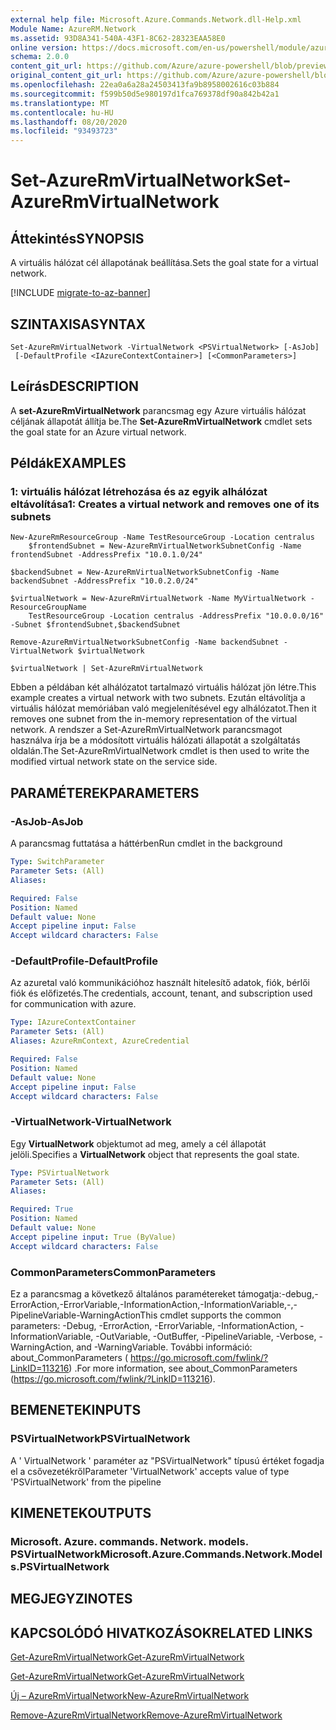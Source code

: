 ```yaml
---
external help file: Microsoft.Azure.Commands.Network.dll-Help.xml
Module Name: AzureRM.Network
ms.assetid: 93D8A341-540A-43F1-8C62-28323EAA58E0
online version: https://docs.microsoft.com/en-us/powershell/module/azurerm.network/set-azurermvirtualnetwork
schema: 2.0.0
content_git_url: https://github.com/Azure/azure-powershell/blob/preview/src/ResourceManager/Network/Commands.Network/help/Set-AzureRmVirtualNetwork.md
original_content_git_url: https://github.com/Azure/azure-powershell/blob/preview/src/ResourceManager/Network/Commands.Network/help/Set-AzureRmVirtualNetwork.md
ms.openlocfilehash: 22ea0a6a28a24503413fa9b8958002616c03b884
ms.sourcegitcommit: f599b50d5e980197d1fca769378df90a842b42a1
ms.translationtype: MT
ms.contentlocale: hu-HU
ms.lasthandoff: 08/20/2020
ms.locfileid: "93493723"
---
```

# <span data-ttu-id="0cc59-101">Set-AzureRmVirtualNetwork</span><span class="sxs-lookup"><span data-stu-id="0cc59-101">Set-AzureRmVirtualNetwork</span></span>

## <span data-ttu-id="0cc59-102">Áttekintés</span><span class="sxs-lookup"><span data-stu-id="0cc59-102">SYNOPSIS</span></span>
<span data-ttu-id="0cc59-103">A virtuális hálózat cél állapotának beállítása.</span><span class="sxs-lookup"><span data-stu-id="0cc59-103">Sets the goal state for a virtual network.</span></span>

[!INCLUDE [migrate-to-az-banner](../../includes/migrate-to-az-banner.md)]

## <span data-ttu-id="0cc59-104">SZINTAXISA</span><span class="sxs-lookup"><span data-stu-id="0cc59-104">SYNTAX</span></span>

```
Set-AzureRmVirtualNetwork -VirtualNetwork <PSVirtualNetwork> [-AsJob]
 [-DefaultProfile <IAzureContextContainer>] [<CommonParameters>]
```

## <span data-ttu-id="0cc59-105">Leírás</span><span class="sxs-lookup"><span data-stu-id="0cc59-105">DESCRIPTION</span></span>
<span data-ttu-id="0cc59-106">A **set-AzureRmVirtualNetwork** parancsmag egy Azure virtuális hálózat céljának állapotát állítja be.</span><span class="sxs-lookup"><span data-stu-id="0cc59-106">The **Set-AzureRmVirtualNetwork** cmdlet sets the goal state for an Azure virtual network.</span></span>

## <span data-ttu-id="0cc59-107">Példák</span><span class="sxs-lookup"><span data-stu-id="0cc59-107">EXAMPLES</span></span>

### <span data-ttu-id="0cc59-108">1: virtuális hálózat létrehozása és az egyik alhálózat eltávolítása</span><span class="sxs-lookup"><span data-stu-id="0cc59-108">1: Creates a virtual network and removes one of its subnets</span></span>
```
New-AzureRmResourceGroup -Name TestResourceGroup -Location centralus
    $frontendSubnet = New-AzureRmVirtualNetworkSubnetConfig -Name frontendSubnet -AddressPrefix "10.0.1.0/24"

$backendSubnet = New-AzureRmVirtualNetworkSubnetConfig -Name backendSubnet -AddressPrefix "10.0.2.0/24"

$virtualNetwork = New-AzureRmVirtualNetwork -Name MyVirtualNetwork -ResourceGroupName 
    TestResourceGroup -Location centralus -AddressPrefix "10.0.0.0/16" -Subnet $frontendSubnet,$backendSubnet

Remove-AzureRmVirtualNetworkSubnetConfig -Name backendSubnet -VirtualNetwork $virtualNetwork

$virtualNetwork | Set-AzureRmVirtualNetwork
```

<span data-ttu-id="0cc59-109">Ebben a példában két alhálózatot tartalmazó virtuális hálózat jön létre.</span><span class="sxs-lookup"><span data-stu-id="0cc59-109">This example creates a virtual network with two subnets.</span></span> <span data-ttu-id="0cc59-110">Ezután eltávolítja a virtuális hálózat memóriában való megjelenítésével egy alhálózatot.</span><span class="sxs-lookup"><span data-stu-id="0cc59-110">Then it removes one subnet from the in-memory representation of the virtual network.</span></span> <span data-ttu-id="0cc59-111">A rendszer a Set-AzureRmVirtualNetwork parancsmagot használva írja be a módosított virtuális hálózati állapotát a szolgáltatás oldalán.</span><span class="sxs-lookup"><span data-stu-id="0cc59-111">The Set-AzureRmVirtualNetwork cmdlet is then used to write the modified virtual network state on the service side.</span></span>

## <span data-ttu-id="0cc59-112">PARAMÉTEREK</span><span class="sxs-lookup"><span data-stu-id="0cc59-112">PARAMETERS</span></span>

### <span data-ttu-id="0cc59-113">-AsJob</span><span class="sxs-lookup"><span data-stu-id="0cc59-113">-AsJob</span></span>
<span data-ttu-id="0cc59-114">A parancsmag futtatása a háttérben</span><span class="sxs-lookup"><span data-stu-id="0cc59-114">Run cmdlet in the background</span></span>

```yaml
Type: SwitchParameter
Parameter Sets: (All)
Aliases: 

Required: False
Position: Named
Default value: None
Accept pipeline input: False
Accept wildcard characters: False
```

### <span data-ttu-id="0cc59-115">-DefaultProfile</span><span class="sxs-lookup"><span data-stu-id="0cc59-115">-DefaultProfile</span></span>
<span data-ttu-id="0cc59-116">Az azuretal való kommunikációhoz használt hitelesítő adatok, fiók, bérlői fiók és előfizetés.</span><span class="sxs-lookup"><span data-stu-id="0cc59-116">The credentials, account, tenant, and subscription used for communication with azure.</span></span>

```yaml
Type: IAzureContextContainer
Parameter Sets: (All)
Aliases: AzureRmContext, AzureCredential

Required: False
Position: Named
Default value: None
Accept pipeline input: False
Accept wildcard characters: False
```

### <span data-ttu-id="0cc59-117">-VirtualNetwork</span><span class="sxs-lookup"><span data-stu-id="0cc59-117">-VirtualNetwork</span></span>
<span data-ttu-id="0cc59-118">Egy **VirtualNetwork** objektumot ad meg, amely a cél állapotát jelöli.</span><span class="sxs-lookup"><span data-stu-id="0cc59-118">Specifies a **VirtualNetwork** object that represents the goal state.</span></span>

```yaml
Type: PSVirtualNetwork
Parameter Sets: (All)
Aliases: 

Required: True
Position: Named
Default value: None
Accept pipeline input: True (ByValue)
Accept wildcard characters: False
```

### <span data-ttu-id="0cc59-119">CommonParameters</span><span class="sxs-lookup"><span data-stu-id="0cc59-119">CommonParameters</span></span>
<span data-ttu-id="0cc59-120">Ez a parancsmag a következő általános paramétereket támogatja:-debug,-ErrorAction,-ErrorVariable,-InformationAction,-InformationVariable,-,-PipelineVariable-WarningAction</span><span class="sxs-lookup"><span data-stu-id="0cc59-120">This cmdlet supports the common parameters: -Debug, -ErrorAction, -ErrorVariable, -InformationAction, -InformationVariable, -OutVariable, -OutBuffer, -PipelineVariable, -Verbose, -WarningAction, and -WarningVariable.</span></span> <span data-ttu-id="0cc59-121">További információ: about_CommonParameters ( https://go.microsoft.com/fwlink/?LinkID=113216) .</span><span class="sxs-lookup"><span data-stu-id="0cc59-121">For more information, see about_CommonParameters (https://go.microsoft.com/fwlink/?LinkID=113216).</span></span>

## <span data-ttu-id="0cc59-122">BEMENETEK</span><span class="sxs-lookup"><span data-stu-id="0cc59-122">INPUTS</span></span>

### <span data-ttu-id="0cc59-123">PSVirtualNetwork</span><span class="sxs-lookup"><span data-stu-id="0cc59-123">PSVirtualNetwork</span></span>
<span data-ttu-id="0cc59-124">A ' VirtualNetwork ' paraméter az "PSVirtualNetwork" típusú értéket fogadja el a csővezetékről</span><span class="sxs-lookup"><span data-stu-id="0cc59-124">Parameter 'VirtualNetwork' accepts value of type 'PSVirtualNetwork' from the pipeline</span></span>

## <span data-ttu-id="0cc59-125">KIMENETEK</span><span class="sxs-lookup"><span data-stu-id="0cc59-125">OUTPUTS</span></span>

### <span data-ttu-id="0cc59-126">Microsoft. Azure. commands. Network. models. PSVirtualNetwork</span><span class="sxs-lookup"><span data-stu-id="0cc59-126">Microsoft.Azure.Commands.Network.Models.PSVirtualNetwork</span></span>

## <span data-ttu-id="0cc59-127">MEGJEGYZI</span><span class="sxs-lookup"><span data-stu-id="0cc59-127">NOTES</span></span>

## <span data-ttu-id="0cc59-128">KAPCSOLÓDÓ HIVATKOZÁSOK</span><span class="sxs-lookup"><span data-stu-id="0cc59-128">RELATED LINKS</span></span>

[<span data-ttu-id="0cc59-129">Get-AzureRmVirtualNetwork</span><span class="sxs-lookup"><span data-stu-id="0cc59-129">Get-AzureRmVirtualNetwork</span></span>](./Get-AzureRmVirtualNetwork.md)

[<span data-ttu-id="0cc59-130">Get-AzureRmVirtualNetwork</span><span class="sxs-lookup"><span data-stu-id="0cc59-130">Get-AzureRmVirtualNetwork</span></span>](./Get-AzureRmVirtualNetwork.md)

[<span data-ttu-id="0cc59-131">Új – AzureRmVirtualNetwork</span><span class="sxs-lookup"><span data-stu-id="0cc59-131">New-AzureRmVirtualNetwork</span></span>](./New-AzureRmVirtualNetwork.md)

[<span data-ttu-id="0cc59-132">Remove-AzureRmVirtualNetwork</span><span class="sxs-lookup"><span data-stu-id="0cc59-132">Remove-AzureRmVirtualNetwork</span></span>](./Remove-AzureRmVirtualNetwork.md)


